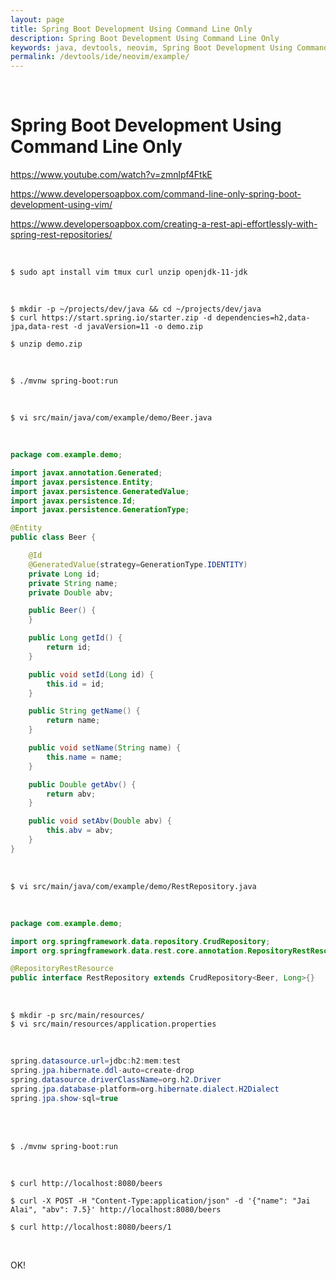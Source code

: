 ```yaml
---
layout: page
title: Spring Boot Development Using Command Line Only
description: Spring Boot Development Using Command Line Only
keywords: java, devtools, neovim, Spring Boot Development Using Command Line Only
permalink: /devtools/ide/neovim/example/
---
```


<br/>

# Spring Boot Development Using Command Line Only

https://www.youtube.com/watch?v=zmnlpf4FtkE

https://www.developersoapbox.com/command-line-only-spring-boot-development-using-vim/

https://www.developersoapbox.com/creating-a-rest-api-effortlessly-with-spring-rest-repositories/

<br/>

```
$ sudo apt install vim tmux curl unzip openjdk-11-jdk
```

<br/>

```
$ mkdir -p ~/projects/dev/java && cd ~/projects/dev/java
$ curl https://start.spring.io/starter.zip -d dependencies=h2,data-jpa,data-rest -d javaVersion=11 -o demo.zip

$ unzip demo.zip
```

<br/>

```
$ ./mvnw spring-boot:run
```

<br/>

```
$ vi src/main/java/com/example/demo/Beer.java
```

<!--

<br/>

```java
package com.example.demo;

import javax.annotation.Generated;
import javax.persistence.Entity;
import javax.persistence.GeneratedValue;
import javax.persistence.Id;
import javax.persistence.GenerationType;
import lombok.Data;

@Data
@Entity
public class Beer {
    @Id
    @GeneratedValue(strategy=GenerationType.IDENTITY)
    private Long id;
    private String name;
    private Double abv;
}
``` -->

<br/>

```java
package com.example.demo;

import javax.annotation.Generated;
import javax.persistence.Entity;
import javax.persistence.GeneratedValue;
import javax.persistence.Id;
import javax.persistence.GenerationType;

@Entity
public class Beer {

    @Id
    @GeneratedValue(strategy=GenerationType.IDENTITY)
    private Long id;
    private String name;
    private Double abv;

    public Beer() {
    }

    public Long getId() {
        return id;
    }

    public void setId(Long id) {
        this.id = id;
    }

    public String getName() {
        return name;
    }

    public void setName(String name) {
        this.name = name;
    }

    public Double getAbv() {
        return abv;
    }

    public void setAbv(Double abv) {
        this.abv = abv;
    }
}
```

<br/>

```
$ vi src/main/java/com/example/demo/RestRepository.java
```

<br/>

```java
package com.example.demo;

import org.springframework.data.repository.CrudRepository;
import org.springframework.data.rest.core.annotation.RepositoryRestResource;

@RepositoryRestResource
public interface RestRepository extends CrudRepository<Beer, Long>{}
```

<br/>

```
$ mkdir -p src/main/resources/
$ vi src/main/resources/application.properties
```

<br/>

```java
spring.datasource.url=jdbc:h2:mem:test
spring.jpa.hibernate.ddl-auto=create-drop
spring.datasource.driverClassName=org.h2.Driver
spring.jpa.database-platform=org.hibernate.dialect.H2Dialect
spring.jpa.show-sql=true
```

<br/>

<!-- ```
$ vi src/main/resources/data.sql
```

<br/>

```java
INSERT INTO beer(name,abv) VALUES('Jai Alai', 7.5);
INSERT INTO beer(name,abv) VALUES('Stella Artois', 5.0);
INSERT INTO beer(name,abv) VALUES('Lagunitas IPA', 6.2);
COMMIT;
``` -->

<br/>

```
$ ./mvnw spring-boot:run
```

<br/>

```
$ curl http://localhost:8080/beers

$ curl -X POST -H "Content-Type:application/json" -d '{"name": "Jai Alai", "abv": 7.5}' http://localhost:8080/beers

$ curl http://localhost:8080/beers/1
```

<br/>

OK!
